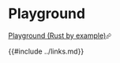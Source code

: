 # Playground

[Playground (Rust by example)]( https://doc.rust-lang.org/rust-by-example/meta/playground.html )⮳

{{#include ../links.md}}
